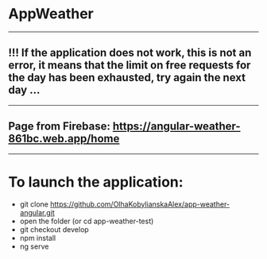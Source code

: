 # AppWeather
<hr>

## !!! If the application does not work, this is not an error, it means that the limit on free requests for the day has been exhausted, try again the next day ...
<hr>

## Page from Firebase: https://angular-weather-861bc.web.app/home
<hr>

# To launch the application:

- git clone https://github.com/OlhaKobylianskaAlex/app-weather-angular.git
- open the folder (or cd app-weather-test)
- git checkout develop
- npm install
- ng serve

